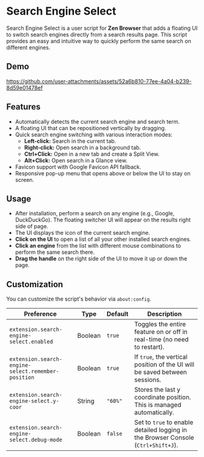 # Search Engine Select

Search Engine Select is a user script for **Zen Browser** that adds a floating UI to switch search engines directly from a search results page. This script provides an easy and intuitive way to quickly perform the same search on different engines.

## Demo

https://github.com/user-attachments/assets/52a6b810-77ee-4a04-b239-8d59e01478ef

## Features

- Automatically detects the current search engine and search term.
- A floating UI that can be repositioned vertically by dragging.
- Quick search engine switching with various interaction modes:
  - **Left-click:** Search in the current tab.
  - **Right-click:** Open search in a background tab.
  - **Ctrl+Click:** Open in a new tab and create a Split View.
  - **Alt+Click:** Open search in a Glance view.
- Favicon support with Google Favicon API fallback.
- Responsive pop-up menu that opens above or below the UI to stay on screen.

## Usage

- After installation, perform a search on any engine (e.g., Google, DuckDuckGo). The floating switcher UI will appear on the results right side of page.
- The UI displays the icon of the current search engine.
- **Click on the UI** to open a list of all your other installed search engines.
- **Click an engine** from the list with different mouse combinations to perform the same search there.
- **Drag the handle** on the right side of the UI to move it up or down the page.

## Customization

You can customize the script's behavior via `about:config`.

| Preference                                         | Type    | Default | Description                                                                       |
| -------------------------------------------------- | ------- | ------- | --------------------------------------------------------------------------------- |
| `extension.search-engine-select.enabled`           | Boolean | `true`  | Toggles the entire feature on or off in real-time (no need to restart).           |
| `extension.search-engine-select.remember-position` | Boolean | `true`  | If `true`, the vertical position of the UI will be saved between sessions.        |
| `extension.search-engine-select.y-coor`            | String  | `"60%"` | Stores the last y coordinate position. This is managed automatically.             |
| `extension.search-engine-select.debug-mode`        | Boolean | `false` | Set to `true` to enable detailed logging in the Browser Console (`Ctrl+Shift+J`). |
